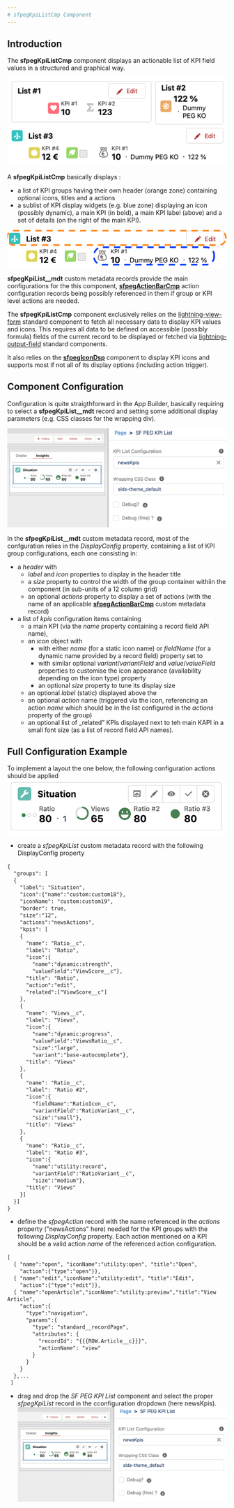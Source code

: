 ```yaml
---
# sfpegKpiListCmp Component
---
```


## Introduction

The **sfpegKpiListCmp** component displays an actionable list of KPI field values in a structured and  graphical way.

![List of KPIs!](/media/sfpegKpis.png)

A **sfpegKpiListCmp** basically displays :
* a list of KPI groups having their own header (orange zone) containing optional icons, titles and a actions
* a sublist of KPI display widgets (e.g. blue zone) displaying an icon (possibly dynamic), a main KPI (in bold), a main KPI label (above) and a set of details (on the right of the main KPI).

![KPI List Layout!](/media/sfpegKpiLayout.png)

**sfpegKpiList__mdt** custom metadata records provide the main configurations for the this component, **[sfpegActionBarCmp](/help/sfpegActionBarCmp.md)** action configuration records being possibly
referenced in them if group or KPI level actions are needed.

The **sfpegKpiListCmp** component exclusively relies on the [lightning-view-form](https://developer.salesforce.com/docs/component-library/bundle/lightning-record-view-form/documentation) standard component to fetch all 
necessary data to display KPI values and icons. This requires all data to be defined on accessible 
(possibly formula) fields of the current record to be displayed or fetched via [lightning-output-field](https://developer.salesforce.com/docs/component-library/bundle/lightning-output-field/documentation) standard components.

It also relies on the **[sfpegIconDsp](/help/sfpegIconDsp.md)** component to display KPI icons and
supports most if not all of its display options (including action trigger).

## Component Configuration

Configuration is quite straigthforward in the App Builder, basically requiring to select a 
**sfpegKpiList__mdt** record and setting some additional display parameters (e.g. CSS classes
for the wrapping div).

![KPI List App Builder Configuration!](/media/sfpegKpiConfiguration.png)

In the **sfpegKpiList__mdt** custom metadata record, most of the confguration relies in the _DisplayConfig_ property, containing a list of KPI group configurations, each one consisting in:
* a _header_ with
    * _label_ and _icon_ properties to display in the header title
    * a _size_ property to control the width of the group container withiin the component (in sub-units of a 12 column grid)
    * an optional _actions_ property to display a set of actions (with the name of an applicable 
    **[sfpegActionBarCmp](/help/sfpegActionBarCmp.md)** custom metadata record)
* a list of _kpis_ configuration items containing
    * a main KPI (via the _name_  property containing a record field API name),
    * an _icon_ object with
        * with either _name_ (for a static icon name) or _fieldName_ (for a dynamic name provided by a record field) property set to 
        * with similar optional _variant_/_variantField_ and _value_/_valueField_ properties to 
        customise the icon appearance (availability depending on the icon type)
        property 
        * an optional _size_ property to tune its display size
    * an optional _label_ (static) displayed above the 
    * an optional _action_  name (triggered via the icon, referencing an action _name_ which should be in 
    the list configured in the _actions_ property of the group)
    * an optional list of _related” KPIs displayed next to teh main KAPI in a small font size (as
    a list of record field API names).


## Full Configuration Example

To implement a layout the one below, the following configuration actions should be applied
![KPI List Example!](/media/sfpegKpiListExample.png)

* create a *sfpegKpiList* custom metadata record with the following DisplayConfig property
```
{
  "groups": [
  {
    "label": "Situation",
    "icon":{"name":"custom:custom18"},
    "iconName": "custom:custom19",
    "border": true,
    "size":"12",
    "actions":"newsActions",
    "kpis": [
    {
      "name": "Ratio__c",
      "label": "Ratio",
      "icon":{
        "name":"dynamic:strength",
        "valueField":"ViewScore__c"},
      "title": "Ratio",
      "action":"edit",
      "related":["ViewScore__c"]
    },
    {
      "name": "Views__c",
      "label": "Views",
      "icon":{
        "name":"dynamic:progress",
        "valueField":"ViewsRatio__c",
        "size":"large",
        "variant":"base-autocomplete"},
      "title": "Views"
    },
    {
      "name": "Ratio__c",
      "label": "Ratio #2",
      "icon":{
        "fieldName":"RatioIcon__c",
        "variantField":"RatioVariant__c",
        "size":"small"},
      "title": "Views"
    },
    {
      "name": "Ratio__c",
      "label": "Ratio #3",
      "icon":{
        "name":"utility:record",
        "variantField":"RatioVariant__c",
        "size":"medium"},
      "title": "Views"
    }]
  }]
}
```

* define the *sfpegAction* record with the name referenced in the _actions_ property ("newsActions" here)
needed for the KPI groups with the following _DisplayConfig_ property. Each action mentioned on a KPI
should be a valid action _name_ of the referenced action configuration.
```
[
  { "name":"open", "iconName":"utility:open", "title":"Open",
    "action":{"type":"open"}},
  { "name":"edit","iconName":"utility:edit", "title":"Edit",
    "action":{"type":"edit"}},
  { "name":"openArticle","iconName":"utility:preview","title":"View Article",
    "action":{
      "type":"navigation",
      "params":{
        "type": "standard__recordPage",
        "attributes": {
          "recordId": "{{{ROW.Article__c}}}",
          "actionName": "view"
        }
      }
    }
  },...
 ]
```

* drag and drop the *SF PEG KPI List* component and select the proper *sfpegKpiList* record in the cconfiguration dropdown (here newsKpis).
![KPI List App Builder Configuration!](/media/sfpegKpiConfiguration.png)
